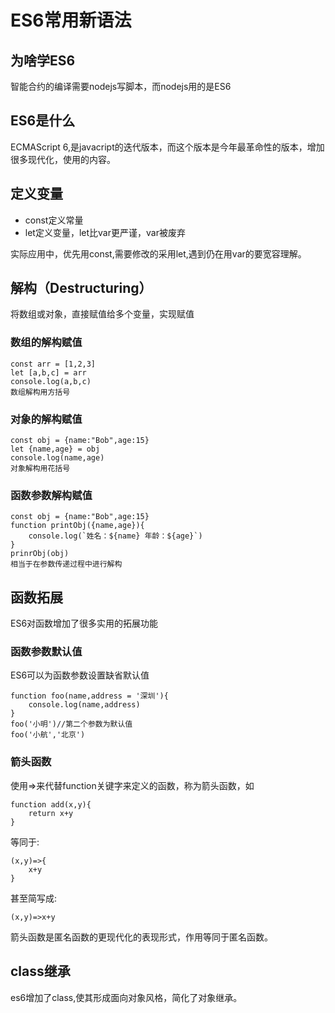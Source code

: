 # ES6常用新语法

## 为啥学ES6

智能合约的编译需要nodejs写脚本，而nodejs用的是ES6

## ES6是什么

ECMAScript 6,是javacript的迭代版本，而这个版本是今年最革命性的版本，增加很多现代化，使用的内容。

## 定义变量

- const定义常量
- let定义变量，let比var更严谨，var被废弃

实际应用中，优先用const,需要修改的采用let,遇到仍在用var的要宽容理解。

## 解构（Destructuring）

将数组或对象，直接赋值给多个变量，实现赋值

### 数组的解构赋值

    const arr = [1,2,3]
    let [a,b,c] = arr
    console.log(a,b,c)
    数组解构用方括号

### 对象的解构赋值

    const obj = {name:"Bob",age:15}
    let {name,age} = obj
    console.log(name,age)
    对象解构用花括号

### 函数参数解构赋值

    const obj = {name:"Bob",age:15}
    function printObj({name,age}){
        console.log(`姓名：${name} 年龄：${age}`)
    }
    prinrObj(obj)
    相当于在参数传递过程中进行解构

## 函数拓展

ES6对函数增加了很多实用的拓展功能

### 函数参数默认值

ES6可以为函数参数设置缺省默认值

    function foo(name,address = '深圳'){
        console.log(name,address)
    }
    foo('小明')//第二个参数为默认值
    foo('小航','北京')

### 箭头函数

使用=>来代替function关键字来定义的函数，称为箭头函数，如

    function add(x,y){
        return x+y
    }

等同于:

    (x,y)=>{
        x+y
    }

甚至简写成:

    (x,y)=>x+y

箭头函数是匿名函数的更现代化的表现形式，作用等同于匿名函数。

## class继承

es6增加了class,使其形成面向对象风格，简化了对象继承。

